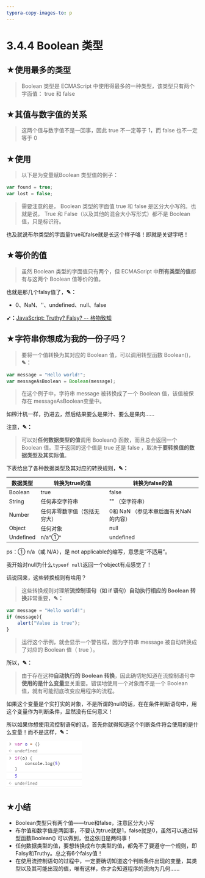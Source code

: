 ```yaml
---
typora-copy-images-to: p
---
```


# 3.4.4  Boolean 类型

## ★使用最多的类型

> Boolean 类型是 ECMAScript 中使用得最多的一种类型，该类型只有两个字面值： true 和 false 

## ★其值与数字值的关系

> 这两个值与数字值不是一回事，因此 true 不一定等于 1，而 false 也不一定等于 0

## ★使用

> 以下是为变量赋Boolean 类型值的例子：

```js
var found = true;
var lost = false;
```

> 需要注意的是， Boolean 类型的字面值 true 和 false 是区分大小写的。也就是说， True 和 False（以及其他的混合大小写形式）都不是 Boolean 值，只是标识符。

也及就说布尔类型的字面量true和false就是长这个样子咯！即就是关键字吧！

## ★等价的值

> 虽然 Boolean 类型的字面值只有两个，但 ECMAScript 中**所有类型的值**都有与这两个 Boolean 值等价的值。

也就是那几个falsy值了，**✎：**

- 0、NaN、''、undefined、null、false

**➹：**[JavaScript: Truthy? Falsy? -- 格物致知](https://amobiz.github.io/2015/09/28/javascript-truthy-falsy/)

## ★字符串你想成为我的一份子吗？

> 要将一个值转换为其对应的 Boolean 值，可以调用转型函数 Boolean()，**✎：**

```js
var message = "Hello world!";
var messageAsBoolean = Boolean(message);
```

> 在这个例子中，字符串 message 被转换成了一个 Boolean 值，该值被保存在 messageAsBoolean变量中。

如榨汁机一样，扔进去，然后结果要么是果汁、要么是果肉……

注意，**✎：**

> 可以对**任何数据类型的值**调用 Boolean() 函数，而且总会返回一个 Boolean 值。至于返回的这个值是 true 还是 false ，取决于**要转换值的数据类型及其实际值**。

下表给出了各种数据类型及其对应的转换规则，**✎：**

| 数据类型  | 转换为true的值               | 转换为false的值                       |
| --------- | ---------------------------- | ------------------------------------- |
| Boolean   | true                         | false                                 |
| String    | 任何非空字符串               | "" （空字符串）                       |
| Number    | 任何非零数字值（包括无穷大） | 0和 NaN （参见本章后面有关NaN的内容） |
| Object    | 任何对象                     | null                                  |
| Undefined | n/a^①^                       | undefined                             |

ps：① n/a（或 N/A），是 not applicable的缩写，意思是“不适用”。

我开始对null为什么`typeof null`返回一个object有点感觉了！

话说回来，这些转换规则有啥用？

> 这些转换规则对理解**流控制语句（如 if 语句）自动执行相应的 Boolean 转换**非常重要，**✎：**

```js
var message = "Hello world!";
if (message){
	alert("Value is true");
}
```

> 运行这个示例，就会显示一个警告框，因为字符串 message 被自动转换成了对应的 Boolean 值（ true ）。

所以，**✎：**

> 由于存在这种**自动执行的 Boolean 转换**，因此确切地知道在流控制语句中**使用的是什么变量**至关重要。错误地使用一个对象而不是一个 Boolean 值，就有可能彻底改变应用程序的流程。

如果这个变量是个实打实的对象，不是所谓的null的话，在在条件判断语句中，用这个变量作为判断条件，显然没有任何意义！

所以如果你想使用流控制语句的话，首先你就得知道这个判断条件将会使用的是什么变量！而不是这样，**✎：**

![1537097622673](p/1537097622673.png)

## ★小结

- Boolean类型只有两个值——true和false，注意区分大小写
- 布尔值和数字值是两回事，不要认为true就是1，false就是0，虽然可以通过转型函数Boolean() 可以做到，但这依旧是两码事！
- 任何数据类型的值，要想转换成布尔类型的值，都免不了要遵守一个规则，即Falsy和Truthy。总之有6个falsy值！
- 在使用流控制语句的过程中，一定要确切知道这个判断条件出现的变量，其类型以及其可能出现的值，唯有这样，你才会知道程序的流向为几何……



